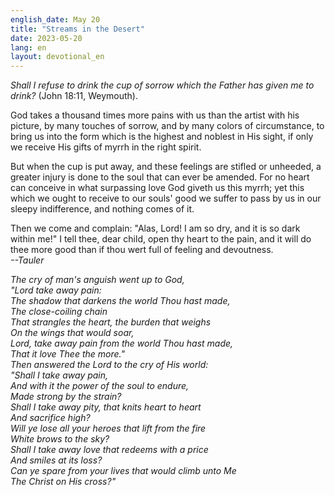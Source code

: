 ```yaml
---
english_date: May 20
title: "Streams in the Desert"
date: 2023-05-20
lang: en
layout: devotional_en
---
```





<p><em>Shall I refuse to drink the cup of sorrow which the Father has given me to drink?</em> (John 18:11, Weymouth).

</p>

<p>God takes a thousand times more pains with us than the artist with his picture, by many touches of sorrow, and by many colors of circumstance, to bring us into the form which is the highest and noblest in His sight, if only we receive His gifts of myrrh in the right spirit.

</p>

<p>But when the cup is put away, and these feelings are stifled or unheeded, a greater injury is done to the soul that can ever be amended. For no heart can conceive in what surpassing love God giveth us this myrrh; yet this which we ought to receive to our souls' good we suffer to pass by us in our sleepy indifference, and nothing comes of it.

</p>

<p>Then we come and complain: "Alas, Lord! I am so dry, and it is so dark within me!" I tell thee, dear child, open thy heart to the pain, and it will do thee more good than if thou wert full of feeling and devoutness.<br/> <em>--Tauler</em>

</p>

<p><em>The cry of man's anguish went up to God,</em><br/> <em><em>"Lord take away pain:</em><br/> <em>The shadow that darkens the world Thou hast made,</em><br/> <em>The close-coiling chain</em><br/> <em>That strangles the heart, the burden that weighs</em><br/> <em>On the wings that would soar,</em><br/> <em>Lord, take away pain from the world Thou hast made,</em><br/> <em>That it love Thee the more."</em><br/> <em>Then answered the Lord to the cry of His world:</em><br/> <em>"Shall I take away pain,</em><br/> <em>And with it the power of the soul to endure,</em><br/> <em>Made strong by the strain?</em><br/> <em>Shall I take away pity, that knits heart to heart</em><br/> <em>And sacrifice high?</em><br/> <em>Will ye lose all your heroes that lift from the fire</em><br/> <em>White brows to the sky?</em><br/> <em>Shall I take away love that redeems with a price</em><br/> <em>And smiles at its loss?</em><br/> <em>Can ye spare from your lives that would climb unto Me</em><br/> <em>The Christ on His cross?"</em></em>

</p>

<p></p>